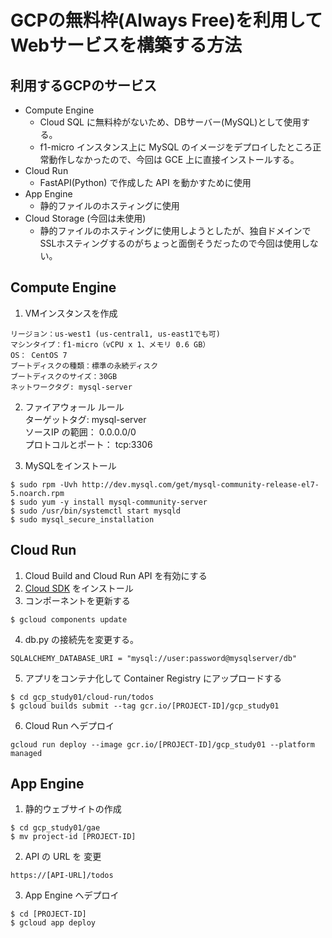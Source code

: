 # GCPの無料枠(Always Free)を利用してWebサービスを構築する方法
## 利用するGCPのサービス
- Compute Engine 
  - Cloud SQL に無料枠がないため、DBサーバー(MySQL)として使用する。
  - f1-micro インスタンス上に MySQL のイメージをデプロイしたところ正常動作しなかったので、今回は GCE 上に直接インストールする。
- Cloud Run
  - FastAPI(Python) で作成した API を動かすために使用
- App Engine
  - 静的ファイルのホスティングに使用
- Cloud Storage (今回は未使用)
  - 静的ファイルのホスティングに使用しようとしたが、独自ドメインでSSLホスティングするのがちょっと面倒そうだったので今回は使用しない。

## Compute Engine
1. VMインスタンスを作成  
```
リージョン：us-west1 (us-central1, us-east1でも可)  
マシンタイプ：f1-micro（vCPU x 1、メモリ 0.6 GB）  
OS： CentOS 7  
ブートディスクの種類：標準の永続ディスク  
ブートディスクのサイズ：30GB  
ネットワークタグ: mysql-server
```

2. ファイアウォール ルール  
    ターゲットタグ: mysql-server  
    ソースIP の範囲： 0.0.0.0/0  
    プロトコルとポート： tcp:3306

3. MySQLをインストール  
```
$ sudo rpm -Uvh http://dev.mysql.com/get/mysql-community-release-el7-5.noarch.rpm
$ sudo yum -y install mysql-community-server
$ sudo /usr/bin/systemctl start mysqld
$ sudo mysql_secure_installation
```

## Cloud Run
1. Cloud Build and Cloud Run API を有効にする
2. [Cloud SDK](https://cloud.google.com/sdk/docs?hl=ja) をインストール
3. コンポーネントを更新する
```
$ gcloud components update
```
4. db.py の接続先を変更する。
```
SQLALCHEMY_DATABASE_URI = "mysql://user:password@mysqlserver/db"
```
5. アプリをコンテナ化して Container Registry にアップロードする
```
$ cd gcp_study01/cloud-run/todos
$ gcloud builds submit --tag gcr.io/[PROJECT-ID]/gcp_study01
```
6. Cloud Run へデプロイ
```
gcloud run deploy --image gcr.io/[PROJECT-ID]/gcp_study01 --platform managed
```

## App Engine
1. 静的ウェブサイトの作成
```
$ cd gcp_study01/gae
$ mv project-id [PROJECT-ID]
```
2. API の URL を 変更
```
https://[API-URL]/todos
```
3. App Engine へデプロイ
```
$ cd [PROJECT-ID]
$ gcloud app deploy
```